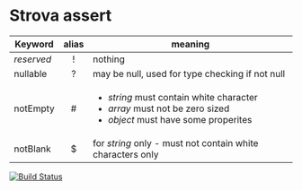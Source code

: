 # Strova assert

| Keyword | alias | meaning |
|---|:---:|---|
*reserved* | ! | nothing
nullable | ? | may be null, used for type checking if not null
notEmpty | # | <ul><li>*string* must contain white character</li><li>*array* must not be zero sized</li><li>*object* must have some properites</li></ul>
notBlank | $ | for *string* only - must not contain white characters only

[![Build Status](https://travis-ci.org/vojtechsoban/babel-plugin-comment-strova-assert.svg?branch=master)](https://travis-ci.org/vojtechsoban/babel-plugin-comment-strova-assert)
